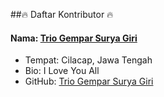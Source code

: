 ##🔥 Daftar Kontributor 🔥

#### Nama: [Trio Gempar Surya Giri](https://github.com/triogempar)
- Tempat: Cilacap, Jawa Tengah
- Bio: I Love You All
- GitHub: [Trio Gempar Surya Giri](https://github.com/triogempar)
